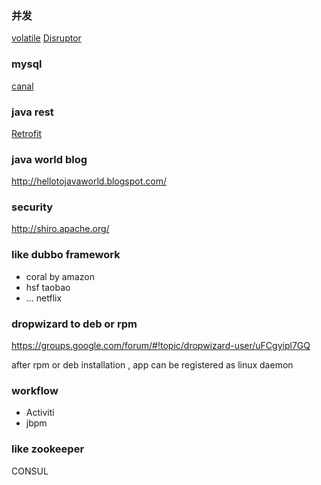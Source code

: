 ### 并发

  [volatile](http://www.infoq.com/cn/articles/ftf-java-volatile)
  [Disruptor](http://ifeve.com/disruptor/)

### mysql

  [canal](http://agapple.iteye.com/blog/1796633)

### java rest

  [Retrofit](http://blog.chengyunfeng.com/?p=491)

### java world blog

  http://hellotojavaworld.blogspot.com/

### security

  http://shiro.apache.org/

### like dubbo framework

- coral  by amazon
- hsf taobao
- ... netflix

### dropwizard to deb or rpm

https://groups.google.com/forum/#!topic/dropwizard-user/uFCgyipl7GQ

after rpm or deb installation , app can be registered as linux daemon

### workflow

- Activiti
- jbpm

### like zookeeper

  CONSUL
